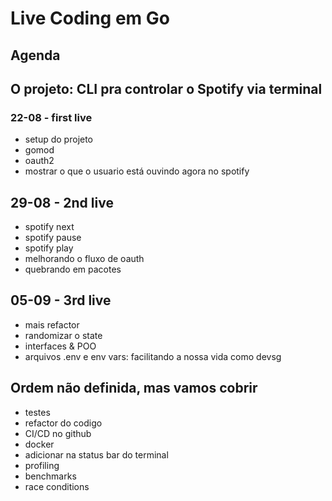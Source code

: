 # Live Coding em Go

## Agenda

## O projeto: CLI pra controlar o Spotify via terminal

### 22-08 - first live

- setup do projeto
- gomod
- oauth2
- mostrar o que o usuario está ouvindo agora no spotify

## 29-08 - 2nd live

- spotify next
- spotify pause
- spotify play
- melhorando o fluxo de oauth
- quebrando em pacotes

## 05-09 - 3rd live

- mais refactor
- randomizar o state
- interfaces & POO
- arquivos .env e env vars: facilitando a nossa vida como devsg

## Ordem não definida, mas vamos cobrir

- testes
- refactor do codigo
- CI/CD no github
- docker
- adicionar na status bar do terminal
- profiling
- benchmarks
- race conditions